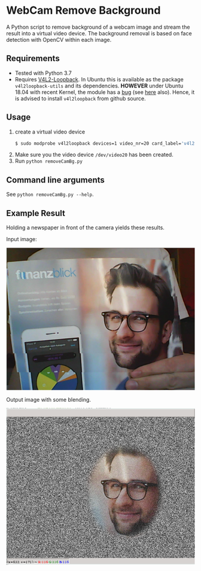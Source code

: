 # WebCam Remove Background

A Python script to remove background of a webcam image and stream the result into a virtual video device. The background removal is based on face detection with OpenCV within each image.

## Requirements
- Tested with Python 3.7
- Requires [V4L2-Loopback](https://github.com/umlaeute/v4l2loopback).
  In Ubuntu this is available as the package `v4l2loopback-utils` and its dependencies. **HOWEVER** under Ubuntu 18.04 with recent Kernel, the module has a [bug](https://github.com/umlaeute/v4l2loopback/issues/172) (see [here](https://github.com/jremmons/pyfakewebcam/issues/5#issuecomment-612167782) also). Hence, it is advised to install `v4l2loopback` from github source.

## Usage
1. create a virtual video device
    ```bash
	$ sudo modprobe v4l2loopback devices=1 video_nr=20 card_label='v4l2loopback' exclusive_caps=1
	```
2. Make sure you the video device `/dev/video20` has been created.
3. Run `python removeCamBg.py`

## Command line arguments
See `python removeCamBg.py --help`.

## Example Result
Holding a newspaper in front of the camera yields these results.

Input image:

![](doc/before.png)

Output image with some blending.

![](doc/after.png)
